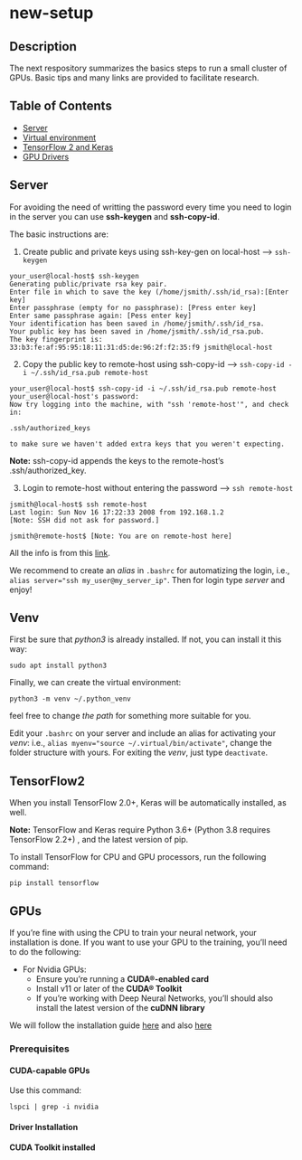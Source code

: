 # new-setup

## Description

The next respository summarizes the basics steps to run a small cluster of GPUs. Basic tips and many links are provided to facilitate research.

## Table of Contents

- [Server](#server)
- [Virtual environment](#venv)
- [TensorFlow 2 and Keras](#tensorflow2)
- [GPU Drivers](#gpus)

## Server

For avoiding the need of writting the password every time you need to login in the server you can use **ssh-keygen** and **ssh-copy-id**.

The basic instructions are:
1. Create public and private keys using ssh-key-gen on local-host --> `ssh-keygen`
```
your_user@local-host$ ssh-keygen
Generating public/private rsa key pair.
Enter file in which to save the key (/home/jsmith/.ssh/id_rsa):[Enter key]
Enter passphrase (empty for no passphrase): [Press enter key]
Enter same passphrase again: [Pess enter key]
Your identification has been saved in /home/jsmith/.ssh/id_rsa.
Your public key has been saved in /home/jsmith/.ssh/id_rsa.pub.
The key fingerprint is:
33:b3:fe:af:95:95:18:11:31:d5:de:96:2f:f2:35:f9 jsmith@local-host
```
2. Copy the public key to remote-host using ssh-copy-id --> `ssh-copy-id -i ~/.ssh/id_rsa.pub remote-host`
```
your_user@local-host$ ssh-copy-id -i ~/.ssh/id_rsa.pub remote-host
your_user@local-host's password:
Now try logging into the machine, with "ssh 'remote-host'", and check in:

.ssh/authorized_keys

to make sure we haven't added extra keys that you weren't expecting.
```
**Note:** ssh-copy-id appends the keys to the remote-host’s .ssh/authorized_key.

3.  Login to remote-host without entering the password --> `ssh remote-host`
```
jsmith@local-host$ ssh remote-host
Last login: Sun Nov 16 17:22:33 2008 from 192.168.1.2
[Note: SSH did not ask for password.]

jsmith@remote-host$ [Note: You are on remote-host here]
```
All the info is from this [link](https://urldefense.com/v3/__https://www.thegeekstuff.com/2008/11/3-steps-to-perform-ssh-login-without-password-using-ssh-keygen-ssh-copy-id/__;!!KwNVnqRv!A_x86MYnut7a45t1fPXr1g2zn_sYDNoHeCdK5_ysde-LDEh9dtsR7aG_QtV1xpQLKKOdqENFuXXv4tv5lTwVETFGEIA$).

We recommend to create an *alias* in ```.bashrc``` for automatizing the login, i.e., ```alias server="ssh my_user@my_server_ip"```. Then for login type *server* and enjoy!

## Venv

First be sure that *python3* is already installed. If not, you can install it this way: 
```
sudo apt install python3
```
Finally, we can create the virtual environment:
```
python3 -m venv ~/.python_venv
```
feel free to change *the path* for something more suitable for you.

Edit your ```.bashrc``` on your server and include an alias for activating your *venv*: i.e., ```alias myenv="source ~/.virtual/bin/activate"```, change the folder structure with yours. For exiting the *venv*, just type ```deactivate```.

## TensorFlow2
When you install TensorFlow 2.0+,  Keras will be automatically installed, as well.

**Note:** TensorFlow and Keras require Python 3.6+ (Python 3.8 requires TensorFlow 2.2+) , and the latest version of pip.

To install TensorFlow for CPU and GPU processors, run the following command:
```
pip install tensorflow
```

## GPUs 

If you’re fine with using the CPU to train your neural network, your installation is done. If you want to use your GPU to the training, you’ll need to do the following:

- For Nvidia GPUs:
  - Ensure you’re running a **CUDA®-enabled card**
  - Install v11 or later of the **CUDA® Toolkit**
  - If you’re working with Deep Neural Networks, you’ll should also install the latest version of the **cuDNN library**

We will follow the installation guide [here](https://docs.nvidia.com/cuda/cuda-quick-start-guide/index.html) and also [here](https://docs.nvidia.com/cuda/cuda-installation-guide-linux/)

### Prerequisites
#### CUDA-capable GPUs
Use this command:
```
lspci | grep -i nvidia
```
#### Driver Installation
#### CUDA Toolkit installed
